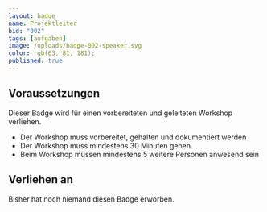 ```yaml
---
layout: badge
name: Projektleiter
bid: "002"
tags: [aufgaben]
image: /uploads/badge-002-speaker.svg
color: rgb(63, 81, 181);
published: true
---
```


## Voraussetzungen

Dieser Badge wird für einen vorbereiteten und geleiteten Workshop verliehen.

* Der Workshop muss vorbereitet, gehalten und dokumentiert werden
* Der Workshop muss mindestens 30 Minuten gehen
* Beim Workshop müssen mindestens 5 weitere Personen anwesend sein

## Verliehen an

Bisher hat noch niemand diesen Badge erworben.